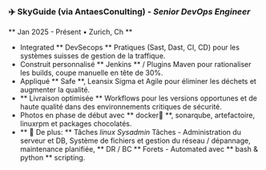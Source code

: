 ### ✈️ SkyGuide (via AntaesConulting) - _Senior DevOps Engineer_

** Jan 2025 - Présent • Zurich, Ch **

- Integrated ** DevSecops ** Pratiques (Sast, Dast, CI, CD) pour les systèmes suisses de gestion de la traffique.
- Construit personnalisé ** Jenkins ** / Plugins Maven pour rationaliser les builds, coupe manuelle en tête de 30%.
- Appliqué ** Safe **, Leansix Sigma et Agile pour éliminer les déchets et augmenter la qualité.
- ** Livraison optimisée ** Workflows pour les versions opportunes et de haute qualité dans des environnements critiques de sécurité.
- Photos en phase de début avec ** docker🐳 **, sonarqube, artefactoire, linuxrpm et packages chocolatés.
- ** 🔧 De plus: ** Tâches _linux Sysadmin_ Tâches - Administration du serveur et DB, Système de fichiers et gestion du réseau / dépannage, maintenance planifiée, ** DR / BC ** Forets - Automated avec ** bash & python ** scripting.
